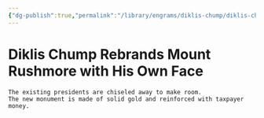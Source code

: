 ```yaml
---
{"dg-publish":true,"permalink":"/library/engrams/diklis-chump/diklis-chump-rebrands-mount-rushmore-with-his-own-face/"}
---
```


# Diklis Chump Rebrands Mount Rushmore with His Own Face
	The existing presidents are chiseled away to make room.
	The new monument is made of solid gold and reinforced with taxpayer money.
